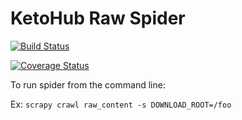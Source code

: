 # KetoHub Raw Spider

[![Build Status](https://travis-ci.org/fernandalavalle/ketohub_raw_spider.svg?branch=master)](https://travis-ci.org/fernandalavalle/ketohub_raw_spider)

[![Coverage Status](https://coveralls.io/repos/github/fernandalavalle/ketohub_raw_spider/badge.svg?branch=master)](https://coveralls.io/github/fernandalavalle/ketohub_raw_spider?branch=master)

To run spider from the command line:

Ex:
```scrapy crawl raw_content -s DOWNLOAD_ROOT=/foo```
